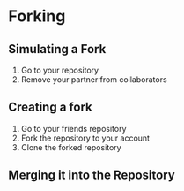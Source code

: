 # Forking

## Simulating a Fork
1. Go to your repository
2. Remove your partner from collaborators

## Creating a fork
1. Go to your friends repository
2. Fork the repository to your account
3. Clone the forked repository

## Merging it into the Repository
